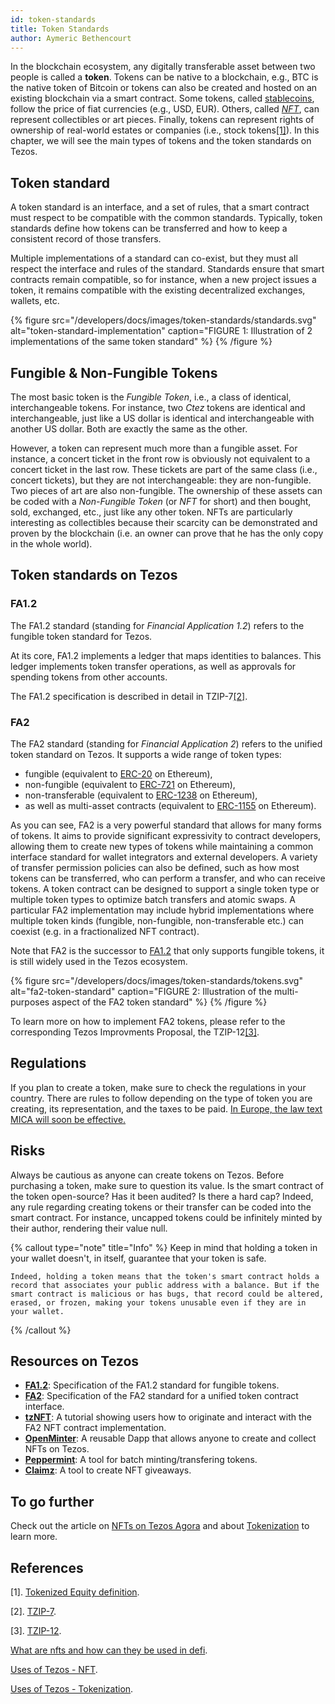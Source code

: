 ```yaml
---
id: token-standards
title: Token Standards
author: Aymeric Bethencourt
---
```



In the blockchain ecosystem, any digitally transferable asset between two people is called a **token**. Tokens can be native to a blockchain, e.g., BTC is the native token of Bitcoin or tokens can also be created and hosted on an existing blockchain via a smart contract. Some tokens, called [stablecoins](/defi/stablecoins), follow the price of fiat currencies (e.g., USD, EUR). Others, called [_NFT_](/defi/token-standards#fungible--non-fungible-tokens), can represent collectibles or art pieces. Finally, tokens can represent rights of ownership of real-world estates or companies (i.e., stock tokens[[1]](/defi/token-standards#references)). In this chapter, we will see the main types of tokens and the token standards on Tezos.

## Token standard

A token standard is an interface, and a set of rules, that a smart contract must respect to be compatible with the common standards. Typically, token standards define how tokens can be transferred and how to keep a consistent record of those transfers.

Multiple implementations of a standard can co-exist, but they must all respect the interface and rules of the standard. Standards ensure that smart contracts remain compatible, so for instance, when a new project issues a token, it remains compatible with the existing decentralized exchanges, wallets, etc.

{% figure 
    src="/developers/docs/images/token-standards/standards.svg" 
    alt="token-standard-implementation" 
    caption="FIGURE 1: Illustration of 2 implementations of the same token standard" 
%}  {% /figure %}

## Fungible & Non-Fungible Tokens

The most basic token is the _Fungible Token_, i.e., a class of identical, interchangeable tokens. For instance, two _Ctez_ tokens are identical and interchangeable, just like a US dollar is identical and interchangeable with another US dollar. Both are exactly the same as the other.

However, a token can represent much more than a fungible asset. For instance, a concert ticket in the front row is obviously not equivalent to a concert ticket in the last row. These tickets are part of the same class (i.e., concert tickets), but they are not interchangeable: they are non-fungible. Two pieces of art are also non-fungible. The ownership of these assets can be coded with a _Non-Fungible Token_ (or _NFT_ for short) and then bought, sold, exchanged, etc., just like any other token. NFTs are particularly interesting as collectibles because their scarcity can be demonstrated and proven by the blockchain (i.e. an owner can prove that he has the only copy in the whole world).

## Token standards on Tezos

### FA1.2

The FA1.2 standard (standing for _Financial Application 1.2_) refers to the fungible token standard for Tezos.

At its core, FA1.2 implements a ledger that maps identities to balances. This ledger implements token transfer operations, as well as approvals for spending tokens from other accounts.

The FA1.2 specification is described in detail in TZIP-7[[2]](/defi/token-standards#references).

### FA2

The FA2 standard (standing for _Financial Application 2_) refers to the unified token standard on Tezos. It supports a wide range of token types:

- fungible (equivalent to [ERC-20](https://ethereum.org/en/developers/docs/standards/tokens/) on Ethereum),
- non-fungible (equivalent to [ERC-721](https://ethereum.org/en/developers/docs/standards/tokens/) on Ethereum),
- non-transferable (equivalent to [ERC-1238](https://ethereum.org/en/developers/docs/standards/tokens/) on Ethereum),
- as well as multi-asset contracts (equivalent to [ERC-1155](https://ethereum.org/en/developers/docs/standards/tokens/) on Ethereum).

As you can see, FA2 is a very powerful standard that allows for many forms of tokens. It aims to provide significant expressivity to contract developers, allowing them to create new types of tokens while maintaining a common interface standard for wallet integrators and external developers. A variety of transfer permission policies can also be defined, such as how most tokens can be transferred, who can perform a transfer, and who can receive tokens. A token contract can be designed to support a single token type or multiple token types to optimize batch transfers and atomic swaps. A particular FA2 implementation may include hybrid implementations where multiple token kinds (fungible, non-fungible, non-transferable etc.) can coexist (e.g. in a fractionalized NFT contract).

Note that FA2 is the successor to [FA1.2](/defi/token-standards#fa12) that only supports fungible tokens, it is still widely used in the Tezos ecosystem.

{% figure 
    src="/developers/docs/images/token-standards/tokens.svg" 
    alt="fa2-token-standard" 
    caption="FIGURE 2: Illustration of the multi-purposes aspect of the FA2 token standard" 
%}  {% /figure %}

To learn more on how to implement FA2 tokens, please refer to the corresponding Tezos Improvments Proposal, the TZIP-12[[3]](/defi/token-standards#references).

## Regulations

If you plan to create a token, make sure to check the regulations in your country. There are rules to follow depending on the type of token you are creating, its representation, and the taxes to be paid. [In Europe, the law text MICA will soon be effective.](https://data.consilium.europa.eu/doc/document/ST-13198-2022-INIT/en/pdf)

## Risks

Always be cautious as anyone can create tokens on Tezos. Before purchasing a token, make sure to question its value. Is the smart contract of the token open-source? Has it been audited? Is there a hard cap? Indeed, any rule regarding creating tokens or their transfer can be coded into the smart contract. For instance, uncapped tokens could be infinitely minted by their author, rendering their value null.

{% callout type="note" title="Info" %}
    Keep in mind that holding a token in your wallet doesn't, in itself, guarantee that your token is safe.

    Indeed, holding a token means that the token's smart contract holds a record that associates your public address with a balance. But if the smart contract is malicious or has bugs, that record could be altered, erased, or frozen, making your tokens unusable even if they are in your wallet.
{% /callout %}

## Resources on Tezos

- **[FA1.2](https://tzip.tezosagora.org/proposal/tzip-7/)**: Specification of the FA1.2 standard for fungible tokens.
- **[FA2](https://tzip.tezosagora.org/proposal/tzip-12/)**: Specification of the FA2 standard for a unified token contract interface.
- **[tzNFT](https://github.com/tqtezos/nft-tutorial)**: A tutorial showing users how to originate and interact with the FA2 NFT contract implementation.
- **[OpenMinter](https://github.com/tqtezos/minter)**: A reusable Dapp that allows anyone to create and collect NFTs on Tezos.
- **[Peppermint](https://github.com/tzConnectBerlin/peppermint)**: A tool for batch minting/transfering tokens.
- **[Claimz](https://gitlab.com/nomadic-labs-free-resources/claimz)**: A tool to create NFT giveaways.

## To go further

Check out the article on [NFTs on Tezos Agora](https://wiki.tezosagora.org/learn/uses-of-tezos/nft) and about [Tokenization](https://wiki.tezosagora.org/learn/uses-of-tezos/tokenization) to learn more.

## References

[1]. [Tokenized Equity definition](https://www.investopedia.com/terms/t/tokenized-equity.asp).

[2]. [TZIP-7](https://tzip.tezosagora.org/proposal/tzip-7/).

[3]. [TZIP-12](https://tzip.tezosagora.org/proposal/tzip-12/).

[What are nfts and how can they be used in defi](https://finematics.com/what-are-nfts-and-how-can-they-be-used-in-defi/).

[Uses of Tezos - NFT](https://wiki.tezosagora.org/learn/uses-of-tezos/nft).

[Uses of Tezos - Tokenization](https://wiki.tezosagora.org/learn/uses-of-tezos/tokenization).
